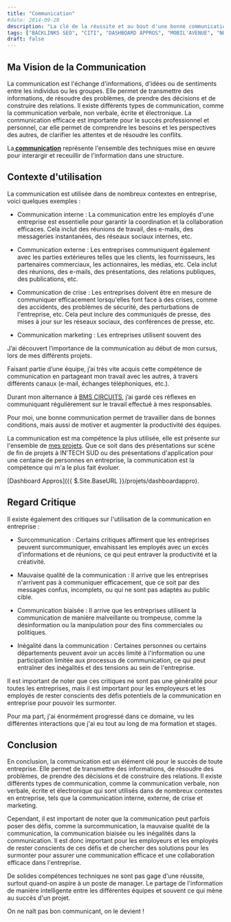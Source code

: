 ```yaml
---
title: "Communication"
#date: 2014-09-28
description: "La clé de la réussite et au bout d'une bonne communication entreprise."
tags: ["BACKLINKS SEO", "CITI", "DASHBOARD APPROS", "MOBIL'AVENUE", "NUMERI'COM", "TRANSITION 4.0", "TRANSVERSE"]
draft: false
---
```


## Ma Vision de la Communication

 La communication est l'échange d'informations, d'idées ou de sentiments entre les individus ou les groupes. Elle permet de transmettre des informations, de résoudre des problèmes, de prendre des décisions et de construire des relations. Il existe différents types de communication, comme la communication verbale, non verbale, écrite et électronique. La communication efficace est importante pour le succès professionnel et personnel, car elle permet de comprendre les besoins et les perspectives des autres, de clarifier les attentes et de résoudre les conflits.

 La<b><u> communication</u></b> représente l'ensemble des techniques mise en œuvre pour interargir et receuillir de l'information dans une structure.  


## Contexte d'utilisation

La communication est utilisée dans de nombreux contextes en entreprise, voici quelques exemples :

   - Communication interne : La communication entre les employés d'une entreprise est essentielle pour garantir la coordination et la collaboration efficaces. Cela inclut des réunions de travail, des e-mails, des messageries instantanées, des réseaux sociaux internes, etc.

   - Communication externe : Les entreprises communiquent également avec les parties extérieures telles que les clients, les fournisseurs, les partenaires commerciaux, les actionnaires, les médias, etc. Cela inclut des réunions, des e-mails, des présentations, des relations publiques, des publications, etc.

   - Communication de crise : Les entreprises doivent être en mesure de communiquer efficacement lorsqu'elles font face à des crises, comme des accidents, des problèmes de sécurité, des perturbations de l'entreprise, etc. Cela peut inclure des communiqués de presse, des mises à jour sur les réseaux sociaux, des conférences de presse, etc.

   - Communication marketing : Les entreprises utilisent souvent des

J’ai découvert l’importance de la communication au début de mon cursus<a href="https://www.intechinfo.fr/" target="_blank"></a>, lors de mes différents projets.

Faisant partie d’une équipe, j’ai très vite acquis cette compétence de communication en partageant mon travail avec les autres, à travers différents canaux (e-mail, échanges téléphoniques, etc.).

Durant mon alternance à <a href="https://bmscircuits.com/" target="_blank"> BMS CIRCUITS</a>, j’ai gardé ces réflexes en communiquant régulièrement sur le travail effectué à mes responsables.

Pour moi, une bonne communication permet de travailler dans de bonnes conditions, mais aussi de motiver et augmenter la productivité des équipes.

La communication est ma compétence la plus utilisée, elle est présente sur l'ensemble de [mes projets](/projets/).
Que ce soit dans des présentations sur scène de fin de projets à IN'TECH SUD ou des présentations d'application pour une centaine de personnes en entreprise, la communication est la compétence qui m'a le plus fait évoluer.  

[Dashboard Appros]({{ $.Site.BaseURL }}/projets/dashboardappro).


## Regard Critique
Il existe également des critiques sur l'utilisation de la communication en entreprise :

   - Surcommunication : Certains critiques affirment que les entreprises peuvent surcommuniquer, envahissant les employés avec un excès d'informations et de réunions, ce qui peut entraver la productivité et la créativité.

   - Mauvaise qualité de la communication : Il arrive que les entreprises n'arrivent pas à communiquer efficacement, que ce soit par des messages confus, incomplets, ou qui ne sont pas adaptés au public cible.

   - Communication biaisée : Il arrive que les entreprises utilisent la communication de manière malveillante ou trompeuse, comme la désinformation ou la manipulation pour des fins commerciales ou politiques.

   - Inégalité dans la communication : Certaines personnes ou certains départements peuvent avoir un accès limité à l'information ou une participation limitée aux processus de communication, ce qui peut entraîner des inégalités et des tensions au sein de l'entreprise.

Il est important de noter que ces critiques ne sont pas une généralité pour toutes les entreprises, mais il est important pour les employeurs et les employés de rester conscients des défis potentiels de la communication en entreprise pour pouvoir les surmonter.

Pour ma part, j'ai énormément progressé dans ce domaine, vu les différentes interactions que j'ai eu tout au long de ma formation et stages.


## Conclusion
En conclusion, la communication est un élément clé pour le succès de toute entreprise. Elle permet de transmettre des informations, de résoudre des problèmes, de prendre des décisions et de construire des relations. Il existe différents types de communication, comme la communication verbale, non verbale, écrite et électronique qui sont utilisés dans de nombreux contextes en entreprise, tels que la communication interne, externe, de crise et marketing. 

Cependant, il est important de noter que la communication peut parfois poser des défis, comme la surcommunication, la mauvaise qualité de la communication, la communication biaisée ou les inégalités dans la communication. Il est donc important pour les employeurs et les employés de rester conscients de ces défis et de chercher des solutions pour les surmonter pour assurer une communication efficace et une collaboration efficace dans l'entreprise.

De solides compétences techniques ne sont pas gage d'une réussite, surtout quand-on aspire à un poste de manager. Le partage de l'information de manière intelligente entre les différentes équipes et souvent ce qui mène au succès d'un projet.

On ne naît pas bon communicant, on le devient !